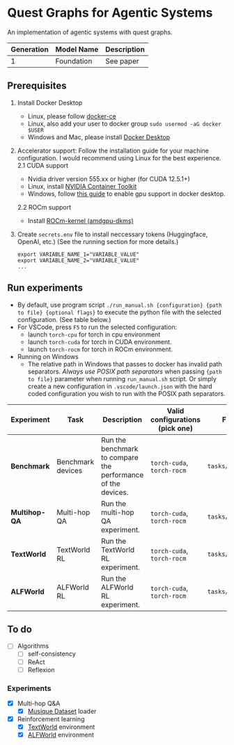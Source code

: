 # Quest Graphs for Agentic Systems

An implementation of agentic systems with quest graphs.

| Generation | Model Name | Description |
| ---------- | ---------- | ----------- |
| 1          | Foundation | See paper   |

## Prerequisites

1.  Install Docker Desktop

    -   Linux, please follow [docker-ce](https://www.linode.com/docs/guides/installing-and-using-docker-on-ubuntu-and-debian/)
    -   Linux, also add your user to docker group `sudo usermod -aG docker $USER`
    -   Windows and Mac, please install [Docker Desktop](https://www.docker.com/products/docker-desktop)

2.  Accelerator support: Follow the installation guide for your machine configuration. I would recommend using Linux for the best experience.
    2.1 CUDA support

    -   Nvidia driver version 555.xx or higher (for CUDA 12.5.1+)
    -   Linux, install [NVIDIA Container Toolkit](https://docs.nvidia.com/datacenter/cloud-native/container-toolkit/latest/install-guide.html)
    -   Windows, follow [this guide](https://docs.docker.com/desktop/gpu/) to enable gpu support in docker desktop.

    2.2 ROCm support

    -   Install [ROCm-kernel (amdgpu-dkms)](https://rocm.docs.amd.com/projects/install-on-linux/en/latest/how-to/docker.html)

3.  Create `secrets.env` file to install neccessary tokens (Huggingface, OpenAI, etc.) (See the running section for more details.)
    ```
    export VARIABLE_NAME_1="VARIABLE_VALUE"
    export VARIABLE_NAME_2="VARIABLE_VALUE"
    ...
    ```

## Run experiments

-   By default, use program script `./run_manual.sh {configuration} {path to file} {optional flags}` to execute the python file with the selected configuration. (See table below.)
-   For VSCode, press `F5` to run the selected configuration:
    -   launch `torch-cpu` for torch in cpu environment
    -   launch `torch-cuda` for torch in CUDA environment.
    -   launch `torch-rocm` for torch in ROCm environment.
-   Running on Windows
    -   The relative path in Windows that passes to docker has invalid path separators. _Always use POSIX path separators_ when passing `{path to file}` parameter when running `run_manual.sh` script. Or simply create a new configuration in `.vscode/launch.json` with the hard coded configuration you wish to run with the POSIX path separators.

| Experiment      | Task              | Description                                                  | Valid configurations (pick one) | File (--flags)          | Required env vars |
| --------------- | ----------------- | ------------------------------------------------------------ | ------------------------------- | ----------------------- | ----------------- |
| **Benchmark**   | Benchmark devices | Run the benchmark to compare the performance of the devices. | `torch-cuda`, `torch-rocm`      | `tasks/benchmark.py`    | -                 |
| **Multihop-QA** | Multi-hop QA      | Run the multi-hop QA experiment.                             | `torch-cuda`, `torch-rocm`      | `tasks/qa_multihop.py`  | -                 |
| **TextWorld**   | TextWorld RL      | Run the TextWorld RL experiment.                             | `torch-cuda`, `torch-rocm`      | `tasks/rl_textworld.py` | -                 |
| **ALFWorld**    | ALFWorld RL       | Run the ALFWorld RL experiment.                              | `torch-cuda`, `torch-rocm`      | `tasks/rl_alfworld.py`  | -                 |

## To do

-   [ ] Algorithms
    -   [ ] self-consistency
    -   [ ] ReAct
    -   [ ] Reflexion

### Experiments

-   [x] Multi-hop Q&A
    -   [x] [Musique Dataset](https://github.com/StonyBrookNLP/musique) loader
-   [x] Reinforcement learning
    -   [x] [TextWorld](https://github.com/microsoft/TextWorld) environment
    -   [x] [ALFWorld](https://github.com/alfworld/alfworld) environment
